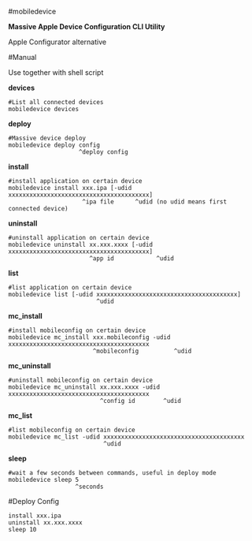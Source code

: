 #mobiledevice

**Massive Apple Device Configuration CLI Utility**

Apple Configurator alternative


#Manual

Use together with shell script

**devices**
```
#List all connected devices
mobiledevice devices
```

**deploy**
```
#Massive device deploy
mobiledevice deploy config
                    ^deploy config
```

**install**
```
#install application on certain device
mobiledevice install xxx.ipa [-udid xxxxxxxxxxxxxxxxxxxxxxxxxxxxxxxxxxxxxxxx]
                     ^ipa file      ^udid (no udid means first connected device)
```

**uninstall**
```
#uninstall application on certain device
mobiledevice uninstall xx.xxx.xxxx [-udid xxxxxxxxxxxxxxxxxxxxxxxxxxxxxxxxxxxxxxxx]
                       ^app id            ^udid
```

**list**
```
#list application on certain device
mobiledevice list [-udid xxxxxxxxxxxxxxxxxxxxxxxxxxxxxxxxxxxxxxxx]
                         ^udid
```

**mc_install**
```
#install mobileconfig on certain device
mobiledevice mc_install xxx.mobileconfig -udid xxxxxxxxxxxxxxxxxxxxxxxxxxxxxxxxxxxxxxxx
                        ^mobileconfig          ^udid
```

**mc_uninstall**
```
#uninstall mobileconfig on certain device
mobiledevice mc_uninstall xx.xxx.xxxx -udid xxxxxxxxxxxxxxxxxxxxxxxxxxxxxxxxxxxxxxxx
                          ^config id        ^udid
```

**mc_list**
```
#list mobileconfig on certain device
mobiledevice mc_list -udid xxxxxxxxxxxxxxxxxxxxxxxxxxxxxxxxxxxxxxxx
                           ^udid
```

**sleep**
```
#wait a few seconds between commands, useful in deploy mode
mobiledevice sleep 5
                   ^seconds
```


#Deploy Config


```
install xxx.ipa
uninstall xx.xxx.xxxx
sleep 10
```
